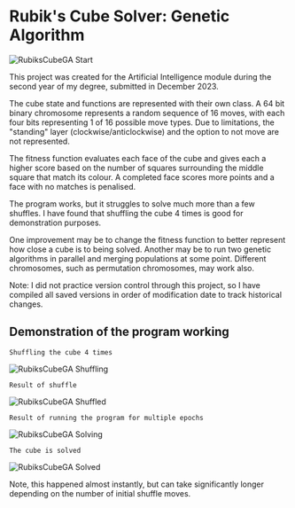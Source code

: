 # Rubik's Cube Solver: Genetic Algorithm

![RubiksCubeGA Start](https://github.com/EC-CM/RubiksCubeGA/assets/114674192/e9720489-2bb1-4006-8810-1ee3f04753cf)

This project was created for the Artificial Intelligence module during the second year of my degree, submitted in December 2023.

The cube state and functions are represented with their own class. A 64 bit binary chromosome represents a random sequence of 16 moves, with each four bits representing 1 of 16 possible move types. Due to limitations, the "standing" layer (clockwise/anticlockwise) and the option to not move are not represented.

The fitness function evaluates each face of the cube and gives each a higher score based on the number of squares surrounding the middle square that match its colour. A completed face scores more points and a face with no matches is penalised.

The program works, but it struggles to solve much more than a few shuffles. I have found that shuffling the cube 4 times is good for demonstration purposes.

One improvement may be to change the fitness function to better represent how close a cube is to being solved. Another may be to run two genetic algorithms in parallel and merging populations at some point. Different chromosomes, such as permutation chromosomes, may work also. 


Note:
I did not practice version control through this project, so I have compiled all saved versions in order of modification date to track historical changes. 



## Demonstration of the program working

    Shuffling the cube 4 times

![RubiksCubeGA Shuffling](https://github.com/EC-CM/RubiksCubeGA/assets/114674192/944c68f1-b4d4-4547-be56-c33b4e1ae549)
&nbsp;

    Result of shuffle

![RubiksCubeGA Shuffled](https://github.com/EC-CM/RubiksCubeGA/assets/114674192/7b9d5889-ab84-47b4-97b3-67cfe5ee1931)
&nbsp;

    Result of running the program for multiple epochs

![RubiksCubeGA Solving](https://github.com/EC-CM/RubiksCubeGA/assets/114674192/66c68eb5-fec0-4e12-a849-3c1e39202f6a)
&nbsp;

    The cube is solved

![RubiksCubeGA Solved](https://github.com/EC-CM/RubiksCubeGA/assets/114674192/05b0db0d-7faf-4ad9-a21c-04db85da5f53)


Note, this happened almost instantly, but can take significantly longer depending on the number of initial shuffle moves.
